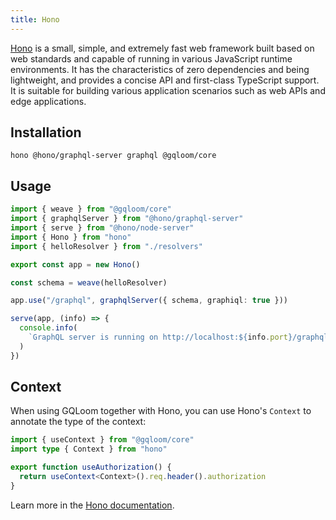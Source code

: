 ```yaml
---
title: Hono
---
```


[Hono](https://hono.dev/) is a small, simple, and extremely fast web framework built based on web standards and capable of running in various JavaScript runtime environments. It has the characteristics of zero dependencies and being lightweight, and provides a concise API and first-class TypeScript support. It is suitable for building various application scenarios such as web APIs and edge applications.

## Installation

```package-install
hono @hono/graphql-server graphql @gqloom/core
```

## Usage

```ts
import { weave } from "@gqloom/core"
import { graphqlServer } from "@hono/graphql-server"
import { serve } from "@hono/node-server"
import { Hono } from "hono"
import { helloResolver } from "./resolvers"

export const app = new Hono()

const schema = weave(helloResolver)

app.use("/graphql", graphqlServer({ schema, graphiql: true }))

serve(app, (info) => {
  console.info(
    `GraphQL server is running on http://localhost:${info.port}/graphql`
  )
})
```

## Context

When using GQLoom together with Hono, you can use Hono's `Context` to annotate the type of the context:

```ts
import { useContext } from "@gqloom/core"
import type { Context } from "hono"

export function useAuthorization() {
  return useContext<Context>().req.header().authorization
}
```

Learn more in the [Hono documentation](https://hono.dev/docs/api/context). 